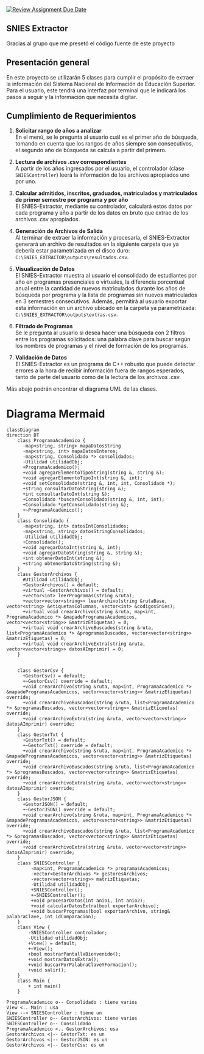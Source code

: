 [![Review Assignment Due Date](https://classroom.github.com/assets/deadline-readme-button-22041afd0340ce965d47ae6ef1cefeee28c7c493a6346c4f15d667ab976d596c.svg)](https://classroom.github.com/a/QApazJy0)

## SNIES Extractor
Gracias al grupo que me presetó el código fuente de este proyecto

## Presentación general
En este proyecto se utilizarán 5 clases para cumplir el propósito de extraer la información del Sistema Nacional de Información de Educación Superior. Para el usuario, este tendrá una interfaz por terminal que le indicará los pasos a seguir y la información que necesita digitar.

## Cumplimiento de Requerimientos

1. **Solicitar rango de años a analizar**  
   En el menú, se le pregunta al usuario cuál es el primer año de búsqueda, tomando en cuenta que los rangos de años siempre son consecutivos, el segundo año de búsqueda se calcula a partir del primero.

2. **Lectura de archivos .csv correspondientes**  
   A partir de los años ingresados por el usuario, el controlador (clase `SNIESController`) leerá la información de los archivos apropiados uno por uno.

3. **Calcular admitidos, inscritos, graduados, matriculados y matriculados de primer semestre por programa y por año**  
   El SNIES-Extractor, mediante su controlador, calculará estos datos por cada programa y año a partir de los datos en bruto que extrae de los archivos .csv apropiados.

4. **Generación de Archivos de Salida**  
   Al terminar de extraer la información y procesarla, el SNIES-Extractor generará un archivo de resultados en la siguiente carpeta que ya debería estar parametrizada en el disco duro:  
   `C:\SNIES_EXTRACTOR\outputs\resultados.csv`.

5. **Visualización de Datos**  
   El SNIES-Extractor muestra al usuario el consolidado de estudiantes por año en programas presenciales o virtuales, la diferencia porcentual anual entre la cantidad de nuevos matriculados durante los años de búsqueda por programa y la lista de programas sin nuevos matriculados en 3 semestres consecutivos. Además, permitirá al usuario exportar esta información en un archivo ubicado en la carpeta ya parametrizada:  
   `C:\SNIES_EXTRACTOR\outputs\extras.csv`.

6. **Filtrado de Programas**  
   Se le pregunta al usuario si desea hacer una búsqueda con 2 filtros entre los programas solicitados: una palabra clave para buscar según los nombres de programas y el nivel de formación de los programas.

7. **Validación de Datos**  
   El SNIES-Extractor es un programa de C++ robusto que puede detectar errores a la hora de recibir información fuera de rangos esperados, tanto de parte del usuario como de la lectura de los archivos .csv.

Más abajo podrán encontrar el diagrama UML de las clases.


# Diagrama Mermaid

```mermaid
classDiagram
direction BT
    class ProgramaAcademico {
      -map<string, string> mapaDatosString
      -map<string, int> mapaDatosEnteros;
      -map<string, Consolidado *> consolidados;
      -Utilidad utilidadObj;
      +ProgramaAcademico();
      +void agregarElementoTipoString(string &, string &);
      +void agregarElementoTipoInt(string &, int);
      +void setConsolidado(string &, int, int, Consolidado *);
      +string consultarDatoString(string &);
      +int consultarDatoInt(string &);
      +Consolidado *buscarConsolidado(string &, int, int);
      +Consolidado *getConsolidado(string &);
      +~ProgramaAcademico();
    }
    class Consolidado {
      -map<string, int> datosIntConsolidados;
      -map<string, string> datosStringConsolidados;
      -Utilidad utilidadObj;
      +Consolidado();
      +void agregarDatoInt(string &, int);
      +void agregarDatoString(string &, string &);
      +int obtenerDatoInt(string &);
      +string obtenerDatoString(string &);
    }
    class GestorArchivos {
      #Utilidad utilidadObj;
      +GestorArchivos() = default;
      +virtual ~GestorArchivos() = default;
      +vector<int> leerProgramas(string &ruta);
      +vector<vector<string>> leerArchivo(string &rutaBase, vector<string> &etiquetasColumnas, vector<int> &codigosSnies);
      +virtual void crearArchivo(string &ruta, map<int, ProgramaAcademico *> &mapadeProgramasAcademicos, vector<vector<string>> &matrizEtiquetas) = 0;
      +virtual void crearArchivoBuscados(string &ruta, list<ProgramaAcademico *> &programasBuscados, vector<vector<string>> &matrizEtiquetas) = 0;
      +virtual void crearArchivoExtra(string &ruta, vector<vector<string>> datosAImprimir) = 0;
    }


    class GestorCsv {
      +GestorCsv() = default;
      +~GestorCsv() override = default;
      +void crearArchivo(string &ruta, map<int, ProgramaAcademico *> &mapadeProgramasAcademicos, vector<vector<string>> &matrizEtiquetas) override;
      +void crearArchivoBuscados(string &ruta, list<ProgramaAcademico *> &programasBuscados, vector<vector<string>> &matrizEtiquetas) override;
      +void crearArchivoExtra(string &ruta, vector<vector<string>> datosAImprimir) override;
    }
    class GestorTxt {
      +GestorTxt() = default;
      +~GestorTxt() override = default;
      +void crearArchivo(string &ruta, map<int, ProgramaAcademico *> &mapadeProgramasAcademicos, vector<vector<string>> &matrizEtiquetas) override;
      +void crearArchivoBuscados(string &ruta, list<ProgramaAcademico *> &programasBuscados, vector<vector<string>> &matrizEtiquetas) override;
      +void crearArchivoExtra(string &ruta, vector<vector<string>> datosAImprimir) override;
    }
    class GestorJSON {
      +GestorJSON() = default;
      +~GestorJSON() override = default;
      +void crearArchivo(string &ruta, map<int, ProgramaAcademico *> &mapadeProgramasAcademicos, vector<vector<string>> &matrizEtiquetas) override;
      +void crearArchivoBuscados(string &ruta, list<ProgramaAcademico *> &programasBuscados, vector<vector<string>> &matrizEtiquetas) override;
      +void crearArchivoExtra(string &ruta, vector<vector<string>> datosAImprimir) override;
    }
    class SNIESController {
         -map<int, ProgramaAcademico *> programasAcademicos;
         -vector<GestorArchivos *> gestoresArchivos;
         -vector<vector<string>> matrizEtiquetas;
         -Utilidad utilidadObj;
         +SNIESController();
         +~SNIESController();
         +void procesarDatos(int anio1, int anio2);
         +void calcularDatosExtra(bool exportarArchivo);
         +void buscarProgramas(bool exportarArchivo, string& palabraClave, int idComparacion);
    }
    class View {
        -SNIESController controlador;
        -Utilidad utilidadObj;
        +View() = default;
        +~View();
        +bool mostrarPantallaBienvenido();
        +void mostrarDatosExtra();
        +void buscarPorPalabraClaveYFormacion();
        +void salir();
    }
    class Main {
        + int main()
    }

ProgramaAcademico o-- Consolidado : tiene varios
View <.. Main : usa
View --> SNIESController : tiene un
SNIESController o-- GestorArchivos: tiene varios
SNIESController o-- Consolidado
ProgramaAcademico <.. GestorArchivos: usa
GestorArchivos <|-- GestorTxt: es un
GestorArchivos <|-- GestorJSON: es un
GestorArchivos <|-- GestorCsv: es un
```
